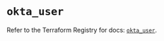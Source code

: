 # `okta_user`

Refer to the Terraform Registry for docs: [`okta_user`](https://registry.terraform.io/providers/okta/okta/4.9.1/docs/resources/user).
